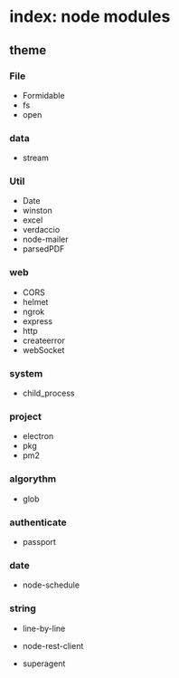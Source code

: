 # index: node modules

## theme

### File

- Formidable
- fs
- open

### data

- stream

### Util

- Date
- winston
- excel
- verdaccio
- node-mailer
- parsedPDF

### web

- CORS
- helmet
- ngrok
- express
- http
- createerror
- webSocket

### system

- child_process

### project

- electron
- pkg
- pm2

### algorythm

- glob

### authenticate

- passport

### date

- node-schedule

### string

- line-by-line

- node-rest-client
- superagent